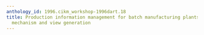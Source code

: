 ```yaml
---
anthology_id: 1996.cikm_workshop-1996dart.18
title: Production information management for batch manufacturing plants based on ECA
  mechanism and view generation
---
```

